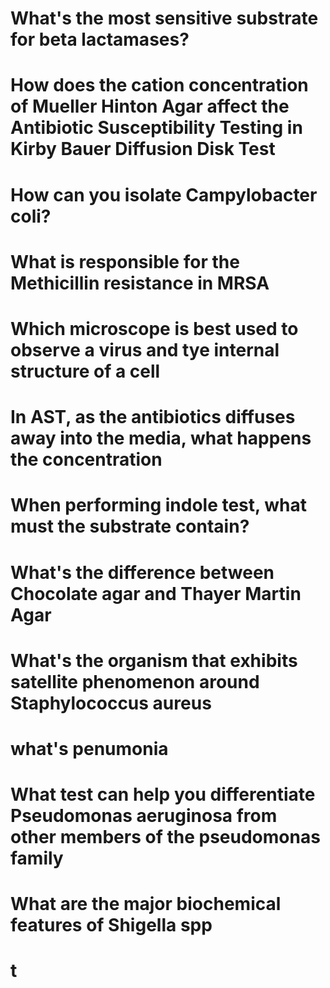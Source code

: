 # What's the most sensitive substrate for beta lactamases?
# How does the cation concentration of Mueller Hinton Agar affect the Antibiotic Susceptibility Testing in Kirby Bauer Diffusion Disk Test
# How can you isolate Campylobacter coli?
# What is responsible for the Methicillin resistance in MRSA
# Which microscope is best used to observe a virus and tye internal structure of a cell
# In AST, as the antibiotics diffuses away into the media, what happens the concentration 
# When performing indole test, what must the substrate contain?
# What's the difference between Chocolate agar and Thayer Martin Agar
# What's the organism that exhibits satellite phenomenon around Staphylococcus aureus 
# what's penumonia 
# What test can help you differentiate Pseudomonas aeruginosa from other members of the pseudomonas family 
# What are the major biochemical features of Shigella spp
# t
